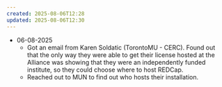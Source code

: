 ```yaml
---
created: 2025-08-06T12:28
updated: 2025-08-06T12:30
---
```

- 06-08-2025
	- Got an email from Karen Soldatic (TorontoMU - CERC). Found out that the only way they were able to get their license hosted at the Alliance was showing that they were an independently funded institute, so they could choose where to host REDCap.
	- Reached out to MUN to find out who hosts their installation.